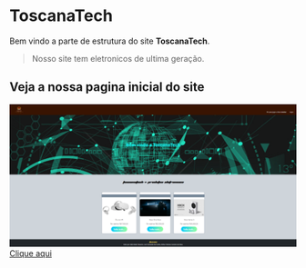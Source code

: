 # ToscanaTech

Bem vindo a parte de estrutura do site **ToscanaTech**.
>Nosso site tem eletronicos de ultima geração.
>

## Veja a nossa pagina inicial do site

![Toscana imagem da pagina inicial](https://github.com/Konztes/repositorio-toscana/blob/master/miniatura-site/ToscanaTech-miniatura-menu.png)
[Clique aqui](file:///C:/Users/SENAI2EM/Documents/SENAI/Logica%20de%20Programação%20e%20Algoritimos/entre%20aui/html/toscana/index.html)